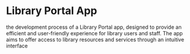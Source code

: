 # Library Portal App
the development process of a Library Portal app, 
designed to provide an efficient and user-friendly experience for library users and staff. 
The app aims to offer access to library resources and services through an intuitive interface

